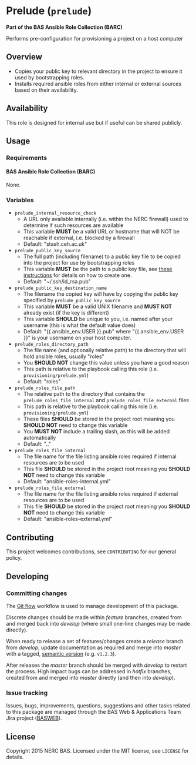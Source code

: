 # Prelude (`prelude`)

**Part of the BAS Ansible Role Collection (BARC)**

Performs pre-configuration for provisioning a project on a host computer

## Overview

* Copies your public key to relevant directory in the project to ensure it used by bootstrapping roles.
* Installs required ansible roles from either internal or external sources based on their availability.

## Availability

This role is designed for internal use but if useful can be shared publicly.

## Usage

### Requirements

#### BAS Ansible Role Collection (BARC)

None.

### Variables

* `prelude_internal_resource_check`
    * A URL only available internally (i.e. within the NERC firewall) used to determine if such resources are available
    * This variable **MUST** be a valid URL or hostname that will NOT be reachable if external, i.e. blocked by a firewall
    * Default: "stash.ceh.ac.uk"
* `prelude_public_key_source`
    * The full path (including filename) to a public key file to be copied into the project for use by bootstrapping roles
    * This variable **MUST** be the path to a public key file, see 
    [these instructions](https://help.github.com/articles/generating-ssh-keys/) for details on how to create one.
    * Default: "~/.ssh/id_rsa.pub"
* `prelude_public_key_destination_name`
    * The filename the copied key will have by copying the public key specified by `prelude_public_key_source`
    * This variable **MUST** be a valid UNIX filename and **MUST NOT** already exist (if the key is different)
    * This variable **SHOULD** be unique to you, i.e. named after your username (this is what the default value does)
    * Default: "{{ ansible_env.USER }}.pub" where "{{ ansible_env.USER }}" is your username on your host computer.
* `prelude_roles_directory_path`
    * The file name (and optionally relative path) to the directory that will hold ansible roles, usually "roles"
    * You **SHOULD NOT** change this value unless you have a good reason
    * This path is relative to the playbook calling this role (i.e. `provisioning/prelude.yml`)
    * Default: "roles"
* `prelude_roles_file_path`
    * The relative path to the directory that contains the `prelude_roles_file_internal` and `prelude_roles_file_external` files
    * This path is relative to the playbook calling this role (i.e. `provisioning/prelude.yml`)
    * These files **SHOULD** be stored in the project root meaning you **SHOULD NOT** need to change this variable
    * You **MUST NOT** include a trailing slash, as this will be added automatically
    * Default: ".."
* `prelude_roles_file_internal`
    * The file name for the file listing ansible roles required if internal resources are to be used
    * This file **SHOULD** be stored in the project root meaning you **SHOULD NOT** need to change this variable
    * Default: "ansible-roles-internal.yml"
* `prelude_roles_file_external`
    * The file name for the file listing ansible roles required if external resources are to be used
    * This file **SHOULD** be stored in the project root meaning you **SHOULD NOT** need to change this variable
    * Default: "ansible-roles-external.yml"

## Contributing

This project welcomes contributions, see `CONTRIBUTING` for our general policy.

## Developing

### Committing changes

The [Git flow](https://www.atlassian.com/git/tutorials/comparing-workflows/gitflow-workflow/) workflow is used to 
manage development of this package.

Discrete changes should be made within *feature* branches, created from and merged back into *develop* 
(where small one-line changes may be made directly).

When ready to release a set of features/changes create a *release* branch from *develop*, update documentation as 
required and merge into *master* with a tagged, [semantic version](http://semver.org/) (e.g. `v1.2.3`).

After releases the *master* branch should be merged with *develop* to restart the process. High impact bugs can be 
addressed in *hotfix* branches, created from and merged into *master* directly (and then into *develop*).

### Issue tracking

Issues, bugs, improvements, questions, suggestions and other tasks related to this package are managed through the 
BAS Web & Applications Team Jira project ([BASWEB](https://jira.ceh.ac.uk/browse/BASWEB)).

## License

Copyright 2015 NERC BAS. Licensed under the MIT license, see `LICENSE` for details.
